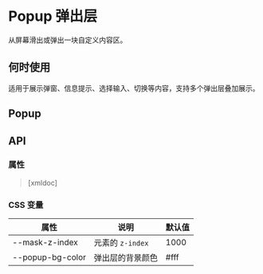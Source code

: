 # Popup 弹出层

从屏幕滑出或弹出一块自定义内容区。


## 何时使用

适用于展示弹窗、信息提示、选择输入、切换等内容，支持多个弹出层叠加展示。

## Popup

<code-demo Src="Demos/Components/Popup/Demos/Demo1"></code-demo>

<code-demo Src="Demos/Components/Popup/Demos/Demo2"></code-demo>

## API

### 属性

> [xmldoc]

### CSS 变量

| 属性               | 说明             | 默认值                                           |
| ------------------ | --------        | ------------------------------------------------ |
| --mask-z-index     | 元素的 `z-index` | 1000                      |
| --popup-bg-color   | 弹出层的背景颜色 | #fff                      |
